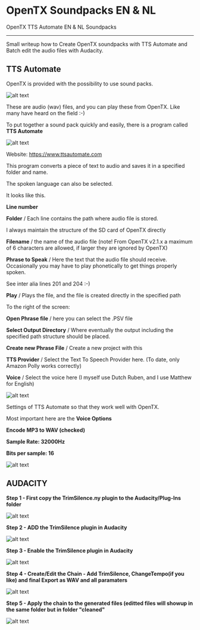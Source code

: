 # OpenTX Soundpacks EN & NL
 OpenTX TTS Automate EN & NL Soundpacks

----------------------------------------------------------------

Small writeup how to Create OpenTX soundpacks with TTS Automate and Batch edit the audio files with Audacity.


**TTS Automate**
----------------------------
OpenTX is provided with the possibility to use sound packs.

![alt text](http://www.open-tx.org/assets/images/opentx-sound-logo.png)

These are audio (wav) files, and you can play these from OpenTX.
Like many have heard on the field :-)

To put together a sound pack quickly and easily, there is a program called **TTS Automate**

![alt text](https://www.ttsautomate.com/images/icons/speech-bubble.png)

Website: https://www.ttsautomate.com

This program converts a piece of text to audio and saves it in a specified folder and name.

The spoken language can also be selected.

It looks like this.



**Line number**

**Folder** / Each line contains the path where audio file is stored.

I always maintain the structure of the SD card of OpenTX directly

**Filename** / the name of the audio file (note! From OpenTX v2.1.x a maximum of 6 characters are allowed, if larger they are ignored by OpenTX)

**Phrase to Speak** / Here the text that the audio file should receive. Occasionally you may have to play phonetically to get things properly spoken.

See inter alia lines 201 and 204 :-)

**Play** / Plays the file, and the file is created directly in the specified path



To the right of the screen:



**Open Phrase file** / here you can select the .PSV file

**Select Output Directory** / Where eventually the output including the specified path structure should be placed.

**Create new Phrase File** / Create a new project with this

**TTS Provider** / Select the Text To Speech Provider here. (To date, only Amazon Polly works correctly)

**Voice** / Select the voice here (I myself use Dutch Ruben, and I use Matthew for English)

![alt text](https://github.com/Hobby4life/OpenTX-Soundpacks-EN---NL/blob/main/TTS%20Automate/TTSAutomate.png)

Settings of TTS Automate so that they work well with OpenTX.

Most important here are the **Voice Options**



**Encode MP3 to WAV (checked)**

**Sample Rate: 32000Hz**

**Bits per sample: 16**


![alt text](https://github.com/Hobby4life/OpenTX-Soundpacks-EN---NL/blob/main/TTS%20Automate/TTSAutomateSettings.png)


**AUDACITY**
----------------------------



**Step 1 - First copy the TrimSilence.ny plugin to the Audacity/Plug-Ins folder**

![alt text](https://github.com/Hobby4life/OpenTX-Soundpacks-EN---NL/blob/main/Audacity/Audacity%201%20-%20Copy%20plugin%20to%20folder.png)



**Step 2 - ADD the TrimSilence plugin in Audacity**

![alt text](https://github.com/Hobby4life/OpenTX-Soundpacks-EN---NL/blob/main/Audacity/Audacity%202%20-%20Add%20plugin.png)



**Step 3 - Enable the TrimSilence plugin in Audacity**

![alt text](https://github.com/Hobby4life/OpenTX-Soundpacks-EN---NL/blob/main/Audacity/Audacity%203%20-%20Enable%20plugin.png)



**Step 4 - Create/Edit the Chain - Add TrimSilence, ChangeTempo(if you like) and final Export as WAV and all paramaters**

![alt text](https://github.com/Hobby4life/OpenTX-Soundpacks-EN---NL/blob/main/Audacity/Audacity%204%20-%20Batch%20chain%20setup.png)



**Step 5 - Apply the chain to the generated files (editted files will showup in the same folder but in folder "cleaned"**

![alt text](https://github.com/Hobby4life/OpenTX-Soundpacks-EN---NL/blob/main/Audacity/Audacity%205%20-%20Batch%20chain%20apply.png)



